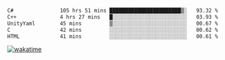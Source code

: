 <!--START_SECTION:waka-->

```txt
C#               105 hrs 51 mins ███████████████████████▒░   93.32 %
C++              4 hrs 27 mins   █░░░░░░░░░░░░░░░░░░░░░░░░   03.93 %
UnityYaml        45 mins         ▒░░░░░░░░░░░░░░░░░░░░░░░░   00.67 %
C                42 mins         ░░░░░░░░░░░░░░░░░░░░░░░░░   00.62 %
HTML             41 mins         ░░░░░░░░░░░░░░░░░░░░░░░░░   00.61 %
```

<!--END_SECTION:waka-->
[![wakatime](https://wakatime.com/badge/user/6c2f442e-41b4-42e3-bc06-d5d8203ad1da.svg)](https://wakatime.com/@6c2f442e-41b4-42e3-bc06-d5d8203ad1da)
